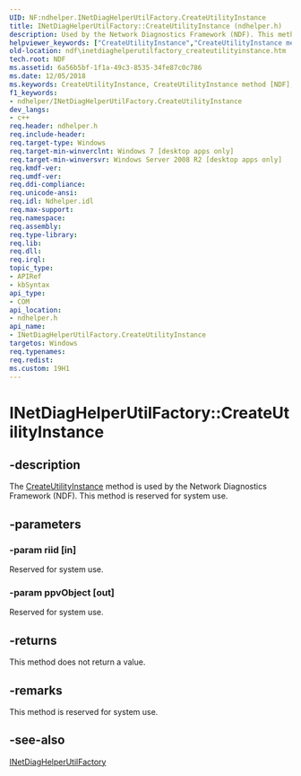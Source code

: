 ```yaml
---
UID: NF:ndhelper.INetDiagHelperUtilFactory.CreateUtilityInstance
title: INetDiagHelperUtilFactory::CreateUtilityInstance (ndhelper.h)
description: Used by the Network Diagnostics Framework (NDF). This method is reserved for system use.helpviewer_keywords: ["CreateUtilityInstance","CreateUtilityInstance method [NDF]","CreateUtilityInstance method [NDF]","INetDiagHelperUtilFactory interface","INetDiagHelperUtilFactory interface [NDF]","CreateUtilityInstance method","INetDiagHelperUtilFactory.CreateUtilityInstance","INetDiagHelperUtilFactory::CreateUtilityInstance","ndf.inetdiaghelperutilfactory_createutilityinstance","ndhelper/INetDiagHelperUtilFactory::CreateUtilityInstance"]
old-location: ndf\inetdiaghelperutilfactory_createutilityinstance.htm
tech.root: NDF
ms.assetid: 6a56b5bf-1f1a-49c3-8535-34fe87c0c786
ms.date: 12/05/2018
ms.keywords: CreateUtilityInstance, CreateUtilityInstance method [NDF], CreateUtilityInstance method [NDF],INetDiagHelperUtilFactory interface, INetDiagHelperUtilFactory interface [NDF],CreateUtilityInstance method, INetDiagHelperUtilFactory.CreateUtilityInstance, INetDiagHelperUtilFactory::CreateUtilityInstance, ndf.inetdiaghelperutilfactory_createutilityinstance, ndhelper/INetDiagHelperUtilFactory::CreateUtilityInstance
f1_keywords:
- ndhelper/INetDiagHelperUtilFactory.CreateUtilityInstance
dev_langs:
- c++
req.header: ndhelper.h
req.include-header: 
req.target-type: Windows
req.target-min-winverclnt: Windows 7 [desktop apps only]
req.target-min-winversvr: Windows Server 2008 R2 [desktop apps only]
req.kmdf-ver: 
req.umdf-ver: 
req.ddi-compliance: 
req.unicode-ansi: 
req.idl: Ndhelper.idl
req.max-support: 
req.namespace: 
req.assembly: 
req.type-library: 
req.lib: 
req.dll: 
req.irql: 
topic_type:
- APIRef
- kbSyntax
api_type:
- COM
api_location:
- ndhelper.h
api_name:
- INetDiagHelperUtilFactory.CreateUtilityInstance
targetos: Windows
req.typenames: 
req.redist: 
ms.custom: 19H1
---
```


# INetDiagHelperUtilFactory::CreateUtilityInstance


## -description


The <a href="https://docs.microsoft.com/windows/desktop/api/ndhelper/nf-ndhelper-inetdiaghelperinfo-getattributeinfo">CreateUtilityInstance</a> method is used by the Network Diagnostics Framework (NDF). This method  is reserved for system use.


## -parameters




### -param riid [in]

Reserved for system use.


### -param ppvObject [out]

Reserved for system use.


## -returns



This method does not return a value.




## -remarks



This method is reserved for system use.




## -see-also




<a href="https://docs.microsoft.com/windows/desktop/api/ndhelper/nn-ndhelper-inetdiaghelperutilfactory">INetDiagHelperUtilFactory</a>
 

 

